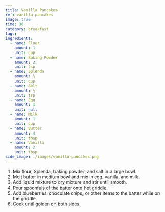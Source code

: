 ```yaml
---
title: Vanilla Pancakes
ref: vanilla-pancakes
image: true
time: 30
category: breakfast
tags:
ingredients:
  - name: Flour
    amount: 1
    unit: cup
  - name: Baking Powder
    amount: 2
    unit: tsp
  - name: Splenda
    amount: ½
    unit: cup
  - name: Salt
    amount: ½
    unit: tsp
  - name: Egg
    amount: 1
    unit: null
  - name: Milk
    amount: 1
    unit: cup
  - name: Butter
    amount: 4
    unit: tbsp
  - name: Vanilla
    amount: 2
    unit: tbsp
side_image: ./images/vanilla-pancakes.png
---
```

1. Mix flour, Splenda, baking powder, and salt in a large bowl.
2. Melt butter in medium bowl and mix in egg, vanilla, and milk.
3. Add liquid mixture to dry mixture and stir until smooth.
4. Pour spoonfuls of the batter onto hot griddle.
5. Add blueberries, chocolate chips, or other items to the batter while on the griddle.
6. Cook until golden on both sides.
